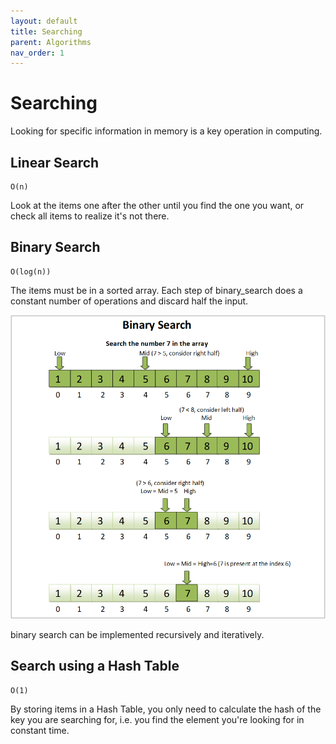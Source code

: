 ```yaml
---
layout: default
title: Searching
parent: Algorithms
nav_order: 1
---
```


# Searching

Looking for specific information in memory is a key operation in computing.

## Linear Search

```
O(n)
```

Look at the items one after the other until you find the one you want, or check all
items to realize it's not there.

## Binary Search

```
O(log(n))
```

The items must be in a sorted array. Each step of binary_search does a constant number of operations and discard half the input.

![binsearch](../../assets/img/binsearch.png)

binary search can be implemented recursively and iteratively.

## Search using a Hash Table

```
O(1)
```

By storing items in a Hash Table, you only need to calculate the hash of the key you are
searching for, i.e. you find the element you're looking for in constant time.

